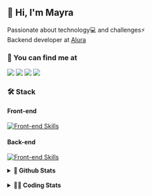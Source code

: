 ## 👋 Hi, I'm Mayra

Passionate about technology💻 and challenges⚡  
Backend developer at [Alura](https://www.alura.com.br)   

### 💬 You can find me at

<a href="https://mayra.dev" target="_blank" rel="noopener"><img src="https://img.shields.io/badge/-mayra.dev-005FED?style=flat&logo=Google-chrome&logoColor=white"/></a>
<a href="https://linkedin.com/in/mayraamaral" target="_blank" rel="noopener"><img src="https://img.shields.io/badge/-/mayraamaral-0077B5?style=flat&logo=Linkedin&logoColor=white"/></a>
<a href="mailto:mayra@mayra.dev" target="_blank" rel="noopener"><img src="https://img.shields.io/badge/-mayra@mayra.dev-D14836?style=flat&logo=Gmail&logoColor=white"/></a>
<a href="" target="_blank" rel="noopener"><img src="https://img.shields.io/badge/-mayraamaral-7289DA?style=flat&logo=Discord&logoColor=white"/></a>

### 🛠️ Stack
#### Front-end

[![Front-end Skills](https://skillicons.dev/icons?i=react,next,angular,redux,styledcomponents,html,css,sass,js,ts,figma)](https://skillicons.dev)
#### Back-end

[![Front-end Skills](https://skillicons.dev/icons?i=java,spring,hibernate,aws,idea,postgres,mysql,git,linux,bash,nodejs,docker,kubernetes,jenkins)](https://skillicons.dev)


<details>
    <summary><strong>📌 Github Stats</strong></summary>
    <br />
    <div align="center">
        <table>
      <td><img height="160em" src="https://github-readme-stats.vercel.app/api?username=mayraamaral&show_icons=true&theme=algolia&hide_border=true&hide=stars&count_private=true" alt="Readme stats"></td>
      <td><img height="160em" src="https://github-readme-stats.vercel.app/api/top-langs/?username=mayraamaral&&layout=compact&&theme=algolia&hide_border=true&langs_count=6" alt="Language stats"></td>
       </table>
  </div> 
    

  <p align="center">
    <img src="https://github-readme-streak-stats.herokuapp.com?user=mayraamaral&theme=dark&hide_border=true&date_format=j%20M%5B%20Y%5D&locale=pt-br&background=050F2C&ring=0195DD&fire=23AA7D&currStreakLabel=23AA7D" alt="Streak stats">
  </p> 
</details>

<br />

<details>
  <summary><strong>👩‍💻 Coding Stats</strong></summary>
  <br />
  
  <!--START_SECTION:waka-->
![Code Time](http://img.shields.io/badge/Code%20Time-515%20hrs%2056%20mins-blue)

**🐱 My GitHub Data** 

> 📦 583.6 kB Used in GitHub's Storage 
 > 
> 🏆 631 Contributions in the Year 2024
 > 
> 🚫 Not Opted to Hire
 > 
> 📜 58 Public Repositories 
 > 
> 🔑 32 Private Repositories 
 > 
**I'm an Early 🐤** 

```text
🌞 Morning                3023 commits        ██████░░░░░░░░░░░░░░░░░░░   23.96 % 
🌆 Daytime                7376 commits        ███████████████░░░░░░░░░░   58.47 % 
🌃 Evening                1972 commits        ████░░░░░░░░░░░░░░░░░░░░░   15.63 % 
🌙 Night                  244 commits         ░░░░░░░░░░░░░░░░░░░░░░░░░   01.93 % 
```
📅 **I'm Most Productive on Wednesday** 

```text
Monday                   1574 commits        ███░░░░░░░░░░░░░░░░░░░░░░   12.48 % 
Tuesday                  1359 commits        ███░░░░░░░░░░░░░░░░░░░░░░   10.77 % 
Wednesday                4985 commits        ██████████░░░░░░░░░░░░░░░   39.52 % 
Thursday                 2729 commits        █████░░░░░░░░░░░░░░░░░░░░   21.63 % 
Friday                   1283 commits        ███░░░░░░░░░░░░░░░░░░░░░░   10.17 % 
Saturday                 284 commits         █░░░░░░░░░░░░░░░░░░░░░░░░   02.25 % 
Sunday                   401 commits         █░░░░░░░░░░░░░░░░░░░░░░░░   03.18 % 
```


📊 **This Week I Spent My Time On** 

```text
🕑︎ Time Zone: America/Sao_Paulo

💬 Programming Languages: 
Java                     9 hrs 11 mins       ███████████░░░░░░░░░░░░░░   44.77 % 
JavaScript               7 hrs 58 mins       ██████████░░░░░░░░░░░░░░░   38.85 % 
CSS                      1 hr 47 mins        ██░░░░░░░░░░░░░░░░░░░░░░░   08.74 % 
Java Properties          27 mins             █░░░░░░░░░░░░░░░░░░░░░░░░   02.24 % 
Properties               14 mins             ░░░░░░░░░░░░░░░░░░░░░░░░░   01.15 % 

🔥 Editors: 
IntelliJ IDEA            20 hrs 24 mins      █████████████████████████   99.39 % 
VS Code                  7 mins              ░░░░░░░░░░░░░░░░░░░░░░░░░   00.61 % 

💻 Operating System: 
Linux                    20 hrs 32 mins      █████████████████████████   100.00 % 
```

**I Mostly Code in Java** 

```text
Java                     124 repos           ███████░░░░░░░░░░░░░░░░░░   27.56 % 
HTML                     111 repos           ██████░░░░░░░░░░░░░░░░░░░   24.67 % 
JavaScript               102 repos           ██████░░░░░░░░░░░░░░░░░░░   22.67 % 
TypeScript               91 repos            █████░░░░░░░░░░░░░░░░░░░░   20.22 % 
Dockerfile               1 repo              ░░░░░░░░░░░░░░░░░░░░░░░░░   00.22 % 
```




 Last Updated on 25/08/2024 19:05:26 UTC
<!--END_SECTION:waka-->

</details>
